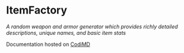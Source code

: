 # ItemFactory

*A random weapon and armor generator which provides richly detailed descriptions, unique names, and basic item stats*

Documentation hosted on [CodiMD](https://demo.codimd.org/s/S13bTXE88)
